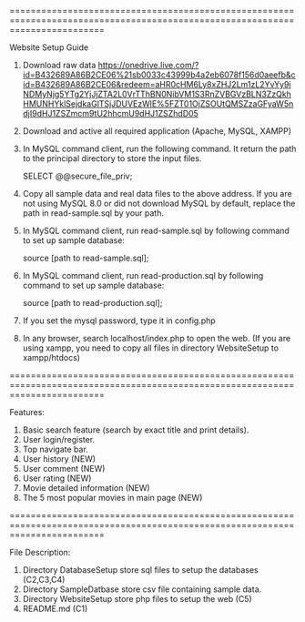 ==============================================================================================================================

Website Setup Guide

1. Download raw data
    https://onedrive.live.com/?id=B432689A86B2CE06%21sb0033c43999b4a2eb6078f156d0aeefb&cid=B432689A86B2CE06&redeem=aHR0cHM6Ly8xZHJ2Lm1zL2YvYy9iNDMyNjg5YTg2YjJjZTA2L0VrTThBN0NibVM1S3RnZVBGVzBLN3ZzQkhHMUNHYklSejdkaGlTSjJDUVEzWlE%5FZT01OjZSOUtQMSZzaGFyaW5ndjI9dHJ1ZSZmcm9tU2hhcmU9dHJ1ZSZhdD05

2. Download and active all required application (Apache, MySQL, XAMPP)
3. In MySQL command client, run the following command. It return the path to the principal directory to store the input files.

    SELECT @@secure_file_priv;

4. Copy all sample data and real data files to the above address. If you are not using MySQL 8.0 or did not download MySQL by default, replace the path in read-sample.sql by your path.

5. In MySQL command client, run read-sample.sql by following command to set up sample database:

    source [path to read-sample.sql];

6.  In MySQL command client, run read-production.sql by following command to set up sample database:

    source [path to read-production.sql];

7. If you set the mysql password, type it in config.php

8. In any browser, search localhost/index.php to open the web. (If you are using xampp, you need to copy all files in directory WebsiteSetup to xampp/htdocs)

==============================================================================================================================

Features:


1. Basic search feature (search by exact title and print details).
2. User login/register.
3. Top navigate bar.
4. User history (NEW)
5. User comment (NEW)
6. User rating (NEW)
7. Movie detailed information (NEW)
8. The 5 most popular movies in main page (NEW)

==============================================================================================================================

File Description:


1. Directory DatabaseSetup store sql files to setup the databases (C2,C3,C4)
2. Directory SampleDatbase store csv file containing sample data.
3. Directory WebsiteSetup store php files to setup the web (C5)
4. README.md (C1)